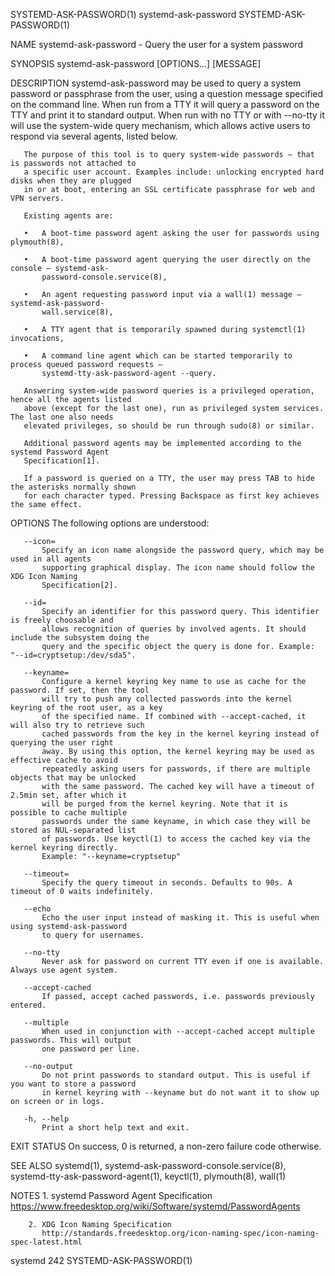 SYSTEMD-ASK-PASSWORD(1)                  systemd-ask-password                  SYSTEMD-ASK-PASSWORD(1)

NAME
       systemd-ask-password - Query the user for a system password

SYNOPSIS
       systemd-ask-password [OPTIONS...] [MESSAGE]

DESCRIPTION
       systemd-ask-password may be used to query a system password or passphrase from the user, using
       a question message specified on the command line. When run from a TTY it will query a password
       on the TTY and print it to standard output. When run with no TTY or with --no-tty it will use
       the system-wide query mechanism, which allows active users to respond via several agents,
       listed below.

       The purpose of this tool is to query system-wide passwords — that is passwords not attached to
       a specific user account. Examples include: unlocking encrypted hard disks when they are plugged
       in or at boot, entering an SSL certificate passphrase for web and VPN servers.

       Existing agents are:

       •   A boot-time password agent asking the user for passwords using plymouth(8),

       •   A boot-time password agent querying the user directly on the console — systemd-ask-
           password-console.service(8),

       •   An agent requesting password input via a wall(1) message — systemd-ask-password-
           wall.service(8),

       •   A TTY agent that is temporarily spawned during systemctl(1) invocations,

       •   A command line agent which can be started temporarily to process queued password requests —
           systemd-tty-ask-password-agent --query.

       Answering system-wide password queries is a privileged operation, hence all the agents listed
       above (except for the last one), run as privileged system services. The last one also needs
       elevated privileges, so should be run through sudo(8) or similar.

       Additional password agents may be implemented according to the systemd Password Agent
       Specification[1].

       If a password is queried on a TTY, the user may press TAB to hide the asterisks normally shown
       for each character typed. Pressing Backspace as first key achieves the same effect.

OPTIONS
       The following options are understood:

       --icon=
           Specify an icon name alongside the password query, which may be used in all agents
           supporting graphical display. The icon name should follow the XDG Icon Naming
           Specification[2].

       --id=
           Specify an identifier for this password query. This identifier is freely choosable and
           allows recognition of queries by involved agents. It should include the subsystem doing the
           query and the specific object the query is done for. Example: "--id=cryptsetup:/dev/sda5".

       --keyname=
           Configure a kernel keyring key name to use as cache for the password. If set, then the tool
           will try to push any collected passwords into the kernel keyring of the root user, as a key
           of the specified name. If combined with --accept-cached, it will also try to retrieve such
           cached passwords from the key in the kernel keyring instead of querying the user right
           away. By using this option, the kernel keyring may be used as effective cache to avoid
           repeatedly asking users for passwords, if there are multiple objects that may be unlocked
           with the same password. The cached key will have a timeout of 2.5min set, after which it
           will be purged from the kernel keyring. Note that it is possible to cache multiple
           passwords under the same keyname, in which case they will be stored as NUL-separated list
           of passwords. Use keyctl(1) to access the cached key via the kernel keyring directly.
           Example: "--keyname=cryptsetup"

       --timeout=
           Specify the query timeout in seconds. Defaults to 90s. A timeout of 0 waits indefinitely.

       --echo
           Echo the user input instead of masking it. This is useful when using systemd-ask-password
           to query for usernames.

       --no-tty
           Never ask for password on current TTY even if one is available. Always use agent system.

       --accept-cached
           If passed, accept cached passwords, i.e. passwords previously entered.

       --multiple
           When used in conjunction with --accept-cached accept multiple passwords. This will output
           one password per line.

       --no-output
           Do not print passwords to standard output. This is useful if you want to store a password
           in kernel keyring with --keyname but do not want it to show up on screen or in logs.

       -h, --help
           Print a short help text and exit.

EXIT STATUS
       On success, 0 is returned, a non-zero failure code otherwise.

SEE ALSO
       systemd(1), systemd-ask-password-console.service(8), systemd-tty-ask-password-agent(1),
       keyctl(1), plymouth(8), wall(1)

NOTES
        1. systemd Password Agent Specification
           https://www.freedesktop.org/wiki/Software/systemd/PasswordAgents

        2. XDG Icon Naming Specification
           http://standards.freedesktop.org/icon-naming-spec/icon-naming-spec-latest.html

systemd 242                                                                    SYSTEMD-ASK-PASSWORD(1)
